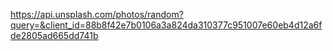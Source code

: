 https://api.unsplash.com/photos/random?query=&client_id=88b8f42e7b0106a3a824da310377c951007e60eb4d12a6fde2805ad665dd741b
